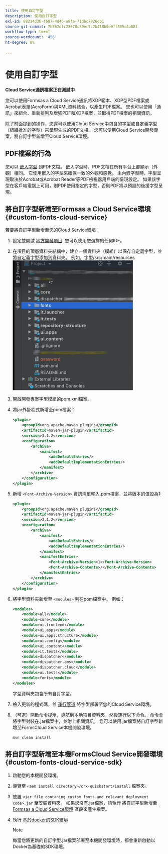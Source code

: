 ```yaml
---
title: 使用自訂字型
description: 使用自訂字型
exl-id: 88214d36-fb97-4d46-a9fe-71dbc7826eb1
source-git-commit: 7b562dfc23678c39ec7c2b418b0e9ff505c4a08f
workflow-type: tm+mt
source-wordcount: '456'
ht-degree: 0%

---
```


# 使用自訂字型

**Cloud Service通訊檔案正在測試中**

您可以使用Formsas a Cloud Service通訊將XDP範本、XDP型PDF檔案或Acrobat表單(AcroForm)與XML資料結合，以產生PDF檔案。 您也可以使用「通訊」來組合、重新排列及增強PDF和XDP檔案，並取得PDF檔案的相關資訊。

除了前面提到的操作，您還可以使用Cloud Service中包含的字型或自定義字型（組織批准的字型）來呈現生成的PDF文檔。 您可以使用Cloud Service開發專案，將自訂字型新增至Cloud Service環境。

## PDF檔案的行為

您可以 [嵌入字型](https://adobedocs.github.io/experience-manager-forms-cloud-service-developer-reference/references/output-sync/#tag/PrintedOutputOptions) 到PDF文檔。 嵌入字型時，PDF文檔在所有平台上都顯示（外觀）相同。 它使用嵌入的字型來確保一致的外觀和感覺。 未內嵌字型時，字型呈現取決於Acrobat或Acrobat Reader等PDF檢視器用戶端的呈現設定。 如果該字型在客戶端電腦上可用，則PDF使用指定的字型，否則PDF將以預設的後援字型呈現。

## 將自訂字型新增至Formsas a Cloud Service環境 {#custom-fonts-cloud-service}

若要將自訂字型新增至您的Cloud Service環境：

1. 設定並開啟 [地方開發項目](setup-local-development-environment.md). 您可以使用您選擇的任何IDE。
1. 在項目的頂層資料夾結構中，建立一個資料夾（模組）以保存自定義字型，並將自定義字型添加到資料夾。 例如，字型/src/main/resources
   ![字型資料夾](assets/fonts.png)

1. 開啟開發專案字型模組的pom.xml檔案。
1. 將jar外掛程式新增至pom檔案：

   ```xml
   <plugin>
       <groupId>org.apache.maven.plugins</groupId>
       <artifactId>maven-jar-plugin</artifactId>
       <version>3.1.2</version>
       <configuration>
           <archive>
               <manifest>
                   <addDefaultEntries/>
                   <addDefaultImplementationEntries/>
               </manifest>
           </archive>
       </configuration>
   </plugin>
   ```

1. 新增 `<Font-Archive-Version>` 資訊清單輸入.pom檔案，並將版本的值設為1:

   ```xml
   <plugin>
       <groupId>org.apache.maven.plugins</groupId>
       <artifactId>maven-jar-plugin</artifactId>
       <version>3.1.2</version>
       <configuration>
           <archive>
               <manifest>
                   <addDefaultEntries/>
                   <addDefaultImplementationEntries/>
               </manifest>
               <manifestEntries>
                   <Font-Archive-Version>1</Font-Archive-Version>
                   <Font-Archive-Contents>/</Font-Archive-Contents>
               </manifestEntries> 
           </archive>
       </configuration>
   </plugin>
   ```

1. 將字型資料夾新增至 `<modules>` 列在pom檔案中。 例如：

   ```xml
   <modules>
       <module>all</module>
       <module>core</module>
       <module>ui.frontend</module>
       <module>ui.apps</module>
       <module>ui.apps.structure</module>
       <module>ui.config</module>
       <module>ui.content</module>
       <module>it.tests</module>
       <module>dispatcher</module>
       <module>dispatcher.ams</module>
       <module>dispatcher.cloud</module>
       <module>ui.tests</module>
       <module>fonts</module>
   </modules>
   ```

   字型資料夾包含所有自訂字型。

1. 檢入更新的程式碼，並 [運行管道](/help/implementing/cloud-manager/deploy-code.md) 將字型部署至您的Cloud Service環境。

1. （可選）開啟命令提示，導航到本地項目資料夾，然後運行以下命令。 命令會將字型封裝在.jar檔案中，並附上相關資訊。 您可以使用.jar檔案將自訂字型新增至FormsCloud Service本機開發環境。

   ```shell
   mvn clean install
   ```

## 將自訂字型新增至本機FormsCloud Service開發環境 {#custom-fonts-cloud-service-sdk}

1. 啟動您的本機開發環境。
1. 導覽至 `<aem install directory>/crx-quickstart/install` 檔案夾。
1. 放置 `<jar file contaning custom fonts and relevant deployment code>.jar` 至安裝資料夾。 如果您沒有.jar檔案，請執行 [將自訂字型新增至Formsas a Cloud Service環境](#custom-fonts-cloud-service) 區段來產生檔案。
1. 執行 [基於docker的SDK環境](setup-local-development-environment.md#docker-microservices)


   >[!NOTE]
   >
   >每當您將更新的自訂字型.jar檔案部署至本機開發環境時，都會重新啟動以Docker為基礎的SDK環境。
